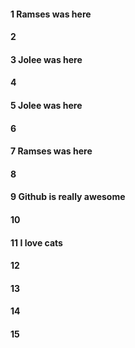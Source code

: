 #### 1 Ramses was here
#### 2
#### 3 Jolee was here
#### 4
#### 5 Jolee was here
#### 6
#### 7 Ramses was here
#### 8
#### 9 Github is really awesome
#### 10
#### 11 I love cats
#### 12
#### 13
#### 14
#### 15
